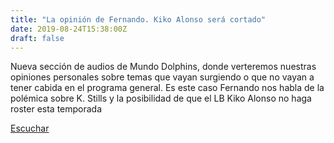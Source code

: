 ```yaml
---
title: "La opinión de Fernando. Kiko Alonso será cortado"
date: 2019-08-24T15:38:00Z
draft: false
---
```


Nueva sección de audios de Mundo Dolphins, donde verteremos nuestras opiniones personales sobre temas que vayan surgiendo o que no vayan a tener cabida en el programa general.
Es este caso Fernando nos habla de la polémica sobre K. Stills y la posibilidad de que el LB Kiko Alonso no haga roster esta temporada

[Escuchar](https://www.ivoox.com/opinion-fernando-kiko-alonso-sera-cortado-audios-mp3_rf_40351792_1.html)
